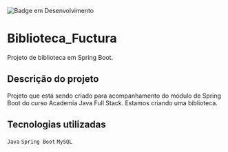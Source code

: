 ![Badge em Desenvolvimento](http://img.shields.io/static/v1?label=STATUS&message=EM%20DESENVOLVIMENTO&color=GREEN&style=for-the-badge)

# Biblioteca_Fuctura
Projeto de biblioteca em Spring Boot.

## **Descrição do projeto** 
Projeto que está sendo criado para acompanhamento do módulo de Spring Boot do curso Academia Java Full Stack.
Estamos criando uma biblioteca.

## **Tecnologias utilizadas** ##
`Java` `Spring Boot` `MySQL`  
